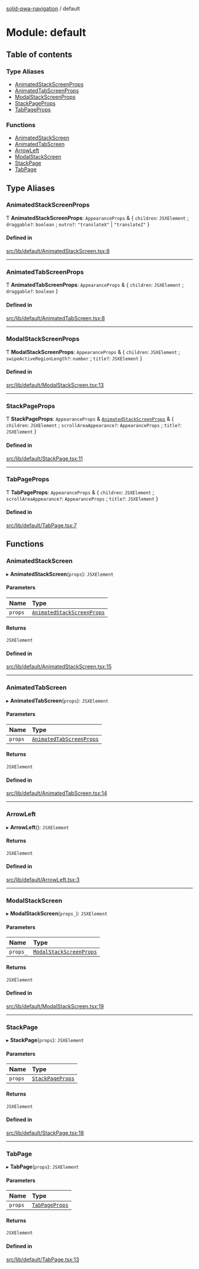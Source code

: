 [solid-pwa-navigation](../README.md) / default

# Module: default

## Table of contents

### Type Aliases

- [AnimatedStackScreenProps](default.md#animatedstackscreenprops)
- [AnimatedTabScreenProps](default.md#animatedtabscreenprops)
- [ModalStackScreenProps](default.md#modalstackscreenprops)
- [StackPageProps](default.md#stackpageprops)
- [TabPageProps](default.md#tabpageprops)

### Functions

- [AnimatedStackScreen](default.md#animatedstackscreen)
- [AnimatedTabScreen](default.md#animatedtabscreen)
- [ArrowLeft](default.md#arrowleft)
- [ModalStackScreen](default.md#modalstackscreen)
- [StackPage](default.md#stackpage)
- [TabPage](default.md#tabpage)

## Type Aliases

### AnimatedStackScreenProps

Ƭ **AnimatedStackScreenProps**: `AppearanceProps` & { `children`: `JSXElement` ; `draggable?`: `boolean` ; `outro?`: ``"translateX"`` \| ``"translateZ"``  }

#### Defined in

[src/lib/default/AnimatedStackScreen.tsx:8](https://gitlab.com/cdellacqua/solid-pwa-navigation/-/blob/main/src/lib/default/AnimatedStackScreen.tsx#L8)

___

### AnimatedTabScreenProps

Ƭ **AnimatedTabScreenProps**: `AppearanceProps` & { `children`: `JSXElement` ; `draggable?`: `boolean`  }

#### Defined in

[src/lib/default/AnimatedTabScreen.tsx:8](https://gitlab.com/cdellacqua/solid-pwa-navigation/-/blob/main/src/lib/default/AnimatedTabScreen.tsx#L8)

___

### ModalStackScreenProps

Ƭ **ModalStackScreenProps**: `AppearanceProps` & { `children`: `JSXElement` ; `swipeActiveRegionLength?`: `number` ; `title?`: `JSXElement`  }

#### Defined in

[src/lib/default/ModalStackScreen.tsx:13](https://gitlab.com/cdellacqua/solid-pwa-navigation/-/blob/main/src/lib/default/ModalStackScreen.tsx#L13)

___

### StackPageProps

Ƭ **StackPageProps**: `AppearanceProps` & [`AnimatedStackScreenProps`](default.md#animatedstackscreenprops) & { `children`: `JSXElement` ; `scrollAreaAppearance?`: `AppearanceProps` ; `title?`: `JSXElement`  }

#### Defined in

[src/lib/default/StackPage.tsx:11](https://gitlab.com/cdellacqua/solid-pwa-navigation/-/blob/main/src/lib/default/StackPage.tsx#L11)

___

### TabPageProps

Ƭ **TabPageProps**: `AppearanceProps` & { `children`: `JSXElement` ; `scrollAreaAppearance?`: `AppearanceProps` ; `title?`: `JSXElement`  }

#### Defined in

[src/lib/default/TabPage.tsx:7](https://gitlab.com/cdellacqua/solid-pwa-navigation/-/blob/main/src/lib/default/TabPage.tsx#L7)

## Functions

### AnimatedStackScreen

▸ **AnimatedStackScreen**(`props`): `JSXElement`

#### Parameters

| Name | Type |
| :------ | :------ |
| `props` | [`AnimatedStackScreenProps`](default.md#animatedstackscreenprops) |

#### Returns

`JSXElement`

#### Defined in

[src/lib/default/AnimatedStackScreen.tsx:15](https://gitlab.com/cdellacqua/solid-pwa-navigation/-/blob/main/src/lib/default/AnimatedStackScreen.tsx#L15)

___

### AnimatedTabScreen

▸ **AnimatedTabScreen**(`props`): `JSXElement`

#### Parameters

| Name | Type |
| :------ | :------ |
| `props` | [`AnimatedTabScreenProps`](default.md#animatedtabscreenprops) |

#### Returns

`JSXElement`

#### Defined in

[src/lib/default/AnimatedTabScreen.tsx:14](https://gitlab.com/cdellacqua/solid-pwa-navigation/-/blob/main/src/lib/default/AnimatedTabScreen.tsx#L14)

___

### ArrowLeft

▸ **ArrowLeft**(): `JSXElement`

#### Returns

`JSXElement`

#### Defined in

[src/lib/default/ArrowLeft.tsx:3](https://gitlab.com/cdellacqua/solid-pwa-navigation/-/blob/main/src/lib/default/ArrowLeft.tsx#L3)

___

### ModalStackScreen

▸ **ModalStackScreen**(`props_`): `JSXElement`

#### Parameters

| Name | Type |
| :------ | :------ |
| `props_` | [`ModalStackScreenProps`](default.md#modalstackscreenprops) |

#### Returns

`JSXElement`

#### Defined in

[src/lib/default/ModalStackScreen.tsx:19](https://gitlab.com/cdellacqua/solid-pwa-navigation/-/blob/main/src/lib/default/ModalStackScreen.tsx#L19)

___

### StackPage

▸ **StackPage**(`props`): `JSXElement`

#### Parameters

| Name | Type |
| :------ | :------ |
| `props` | [`StackPageProps`](default.md#stackpageprops) |

#### Returns

`JSXElement`

#### Defined in

[src/lib/default/StackPage.tsx:18](https://gitlab.com/cdellacqua/solid-pwa-navigation/-/blob/main/src/lib/default/StackPage.tsx#L18)

___

### TabPage

▸ **TabPage**(`props`): `JSXElement`

#### Parameters

| Name | Type |
| :------ | :------ |
| `props` | [`TabPageProps`](default.md#tabpageprops) |

#### Returns

`JSXElement`

#### Defined in

[src/lib/default/TabPage.tsx:13](https://gitlab.com/cdellacqua/solid-pwa-navigation/-/blob/main/src/lib/default/TabPage.tsx#L13)
